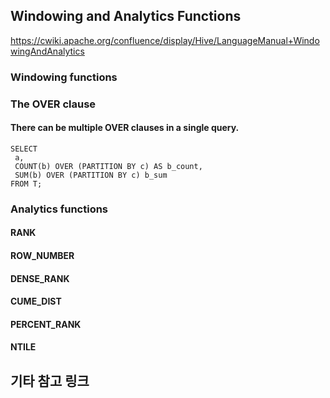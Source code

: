 ## Windowing and Analytics Functions

https://cwiki.apache.org/confluence/display/Hive/LanguageManual+WindowingAndAnalytics

### Windowing functions

### The OVER clause
#### There can be multiple OVER clauses in a single query.
```
SELECT 
 a,
 COUNT(b) OVER (PARTITION BY c) AS b_count,
 SUM(b) OVER (PARTITION BY c) b_sum
FROM T;
```

### Analytics functions
#### RANK
#### ROW_NUMBER
#### DENSE_RANK
#### CUME_DIST
#### PERCENT_RANK
#### NTILE

## 기타 참고 링크
